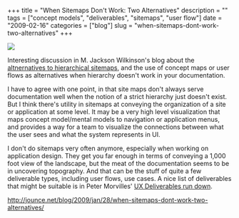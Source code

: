 +++
title = "When Sitemaps Don't Work: Two Alternatives"
description = ""
tags = ["concept models", "deliverables", "sitemaps", "user flow"]
date = "2009-02-16"
categories = ["blog"]
slug = "when-sitemaps-dont-work-two-alternatives"
+++



  <div class="notebook-screenshot"><a href="http://jounce.net/blog/2009/jan/28/when-sitemaps-dont-work-two-alternatives/"><img src="//media.konigi.com/bluga/wt49999b9d531cb.jpg"/></a></div><p>Interesting discussion in M. Jackson Wilkinson's blog about the <a href="http://jounce.net/blog/2009/jan/28/when-sitemaps-dont-work-two-alternatives/">altnernatives to hierarchical sitemaps</a>, and the use of concept maps or user flows as alternatives when hierarchy doesn't work in your documentation. </p>
<p>I have to agree with one point, in that site maps don't always serve documentation well when the notion of a strict hierarchy just doesn't exist. But I think there's utility in sitemaps at conveying the organization of a site or application at some level. It may be a very high level visualization that maps concept model/mental models to navigation or application menus, and provides a way for a team to visualize the connections between what the user sees and what the system represents in UI. </p>
<p>I don't do sitemaps very often anymore, especially when working on application design. They get you far enough in terms of conveying a 1,000 foot view of the landscape, but the meat of the documentation seems to be in uncovering topography. And that can be the stuff of quite a few deliverable types, including user flows, use cases. A nice list of deliverables that might be suitable is in Peter Morvilles' <a href="user-experience-deliverables.html">UX Deliverables run down</a>. </p>
    
  <a href="http://jounce.net/blog/2009/jan/28/when-sitemaps-dont-work-two-alternatives/">http://jounce.net/blog/2009/jan/28/when-sitemaps-dont-work-two-alternatives/</a>

